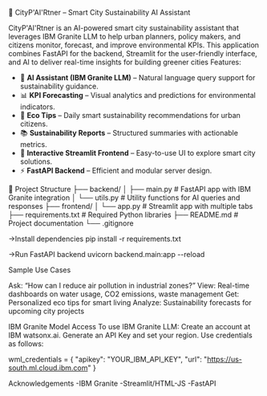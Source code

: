🌆 CityP'AI'Rtner – Smart City Sustainability AI Assistant

CityP'AI'Rtner is an AI-powered smart city sustainability assistant that leverages IBM Granite LLM to help urban planners, policy makers,
and citizens monitor, forecast, and improve environmental KPIs. This application combines FastAPI for the backend, Streamlit for the user-friendly interface, 
and AI to deliver real-time insights for building greener cities
Features:
- 🧠 **AI Assistant (IBM Granite LLM)** – Natural language query support for sustainability guidance.
- 📊 **KPI Forecasting** – Visual analytics and predictions for environmental indicators.
- 🌱 **Eco Tips** – Daily smart sustainability recommendations for urban citizens.
- 📚 **Sustainability Reports** – Structured summaries with actionable metrics.
- 🔄 **Interactive Streamlit Frontend** – Easy-to-use UI to explore smart city solutions.
- ⚡ **FastAPI Backend** – Efficient and modular server design.


📁 Project Structure
├── backend/
│ ├── main.py # FastAPI app with IBM Granite integration
│ └── utils.py # Utility functions for AI queries and responses
├── frontend/
│ └── app.py # Streamlit app with multiple tabs
├── requirements.txt # Required Python libraries
├── README.md # Project documentation
└── .gitignore

->Install dependencies
pip install -r requirements.txt

->Run FastAPI backend
uvicorn backend.main:app --reload


Sample Use Cases

Ask: “How can I reduce air pollution in industrial zones?”
View: Real-time dashboards on water usage, CO2 emissions, waste management
Get: Personalized eco tips for smart living
Analyze: Sustainability forecasts for upcoming city projects

IBM Granite Model Access
To use IBM Granite LLM:
Create an account at IBM watsonx.ai.
Generate an API Key and set your region.
Use credentials as follows:

wml_credentials = {
    "apikey": "YOUR_IBM_API_KEY",
    "url": "https://us-south.ml.cloud.ibm.com"
}

Acknowledgements
-IBM Granite
-Streamlit/HTML-JS
-FastAPI
